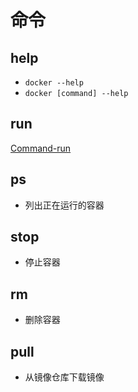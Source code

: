 # 命令

## help

- `docker --help`
- `docker [command] --help`

## run

[Command-run](Docker_Command_run.md)

## ps

- 列出正在运行的容器

## stop

- 停止容器

## rm

- 删除容器

## pull

- 从镜像仓库下载镜像

